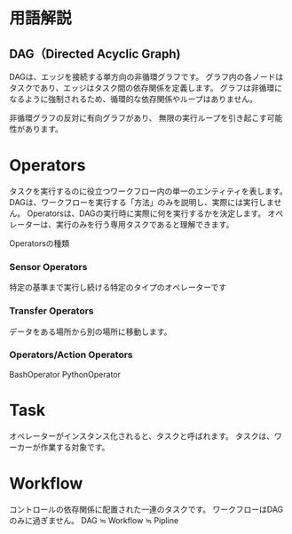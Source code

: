 # 用語解説

## DAG（Directed Acyclic Graph)
DAGは、エッジを接続する単方向の非循環グラフです。
グラフ内の各ノードはタスクであり、エッジはタスク間の依存関係を定義します。
グラフは非循環になるように強制されるため、循環的な依存関係やループはありません。

非循環グラフの反対に有向グラフがあり、
無限の実行ループを引き起こす可能性があります。


# Operators
タスクを実行するのに役立つワークフロー内の単一のエンティティを表します。
DAGは、ワークフローを実行する「方法」のみを説明し、実際には実行しません。
Operatorsは、DAGの実行時に実際に何を実行するかを決定します。
オペレーターは、実行のみを行う専用タスクであると理解できます。

Operatorsの種類
### Sensor Operators
特定の基準まで実行し続ける特定のタイプのオペレーターです

### Transfer Operators
データをある場所から別の場所に移動します。

### Operators/Action Operators
BashOperator
PythonOperator



# Task
オペレーターがインスタンス化されると、タスクと呼ばれます。
タスクは、ワーカーが作業する対象です。

# Workflow
コントロールの依存関係に配置された一連のタスクです。
ワークフローはDAGのみに過ぎません。
DAG ≒ Workflow ≒ Pipline


